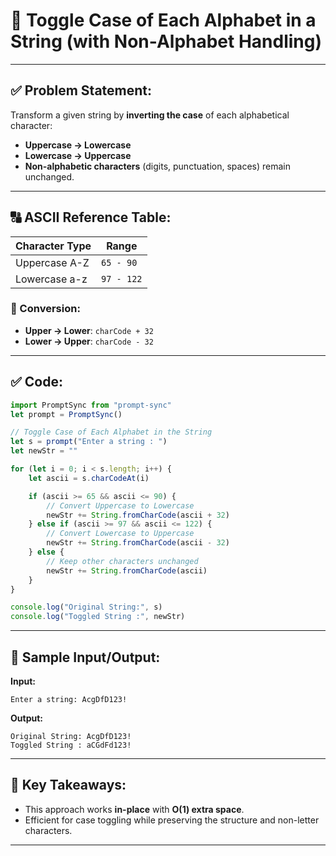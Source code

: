 

# 📝 Toggle Case of Each Alphabet in a String (with Non-Alphabet Handling)

---

## ✅ Problem Statement:
Transform a given string by **inverting the case** of each alphabetical character:
- **Uppercase → Lowercase**
- **Lowercase → Uppercase**
- **Non-alphabetic characters** (digits, punctuation, spaces) remain unchanged.

---

## 🔠 ASCII Reference Table:

| Character Type | Range        |
|----------------|--------------|
| Uppercase A-Z  | `65 - 90`    |
| Lowercase a-z  | `97 - 122`   |

### 🧮 Conversion:
- **Upper → Lower**: `charCode + 32`
- **Lower → Upper**: `charCode - 32`

---

## ✅ Code:

```js
import PromptSync from "prompt-sync"
let prompt = PromptSync()

// Toggle Case of Each Alphabet in the String
let s = prompt("Enter a string : ")
let newStr = ""

for (let i = 0; i < s.length; i++) {
    let ascii = s.charCodeAt(i)

    if (ascii >= 65 && ascii <= 90) {
        // Convert Uppercase to Lowercase
        newStr += String.fromCharCode(ascii + 32)
    } else if (ascii >= 97 && ascii <= 122) {
        // Convert Lowercase to Uppercase
        newStr += String.fromCharCode(ascii - 32)
    } else {
        // Keep other characters unchanged
        newStr += String.fromCharCode(ascii)
    }
}

console.log("Original String:", s)
console.log("Toggled String :", newStr)
```

---

## 🧪 Sample Input/Output:

**Input:**
```
Enter a string: AcgDfD123! 
```

**Output:**
```
Original String: AcgDfD123! 
Toggled String : aCGdFd123!
```

---

## 🧠 Key Takeaways:
- This approach works **in-place** with **O(1) extra space**.
- Efficient for case toggling while preserving the structure and non-letter characters.

---